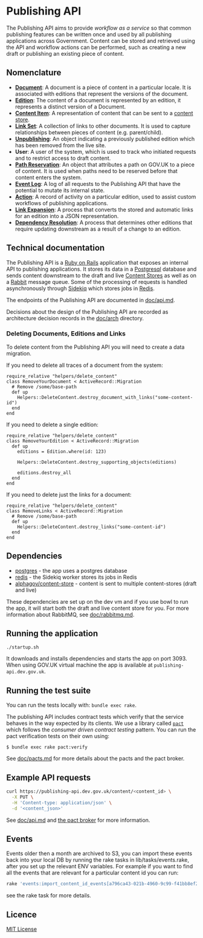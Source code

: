 # Publishing API

The Publishing API aims to provide _workflow as a service_ so that common
publishing features can be written once and used by all publishing applications
across Government. Content can be stored and retrieved using the API and
workflow actions can be performed, such as creating a new draft or publishing an
existing piece of content.

## Nomenclature

- [**Document**](doc/model.md#document): A document is a piece of content in a
  particular locale. It is associated with editions that represent the versions
  of the document.
- [**Edition**](doc/model.md#edition): The content of a document is represented
  by an edition, it represents a distinct version of a Document.
- [**Content Item**][content-store-field-documentation]: A representation of
  content that can be sent to a [content store][content-store].
- [**Link Set**](doc/model.md#linkset): A collection of links to other
  documents. It is used to capture relationships between pieces of content
  (e.g. parent/child).
- [**Unpublishing**](doc/model.md#unpublishing): An object indicating a
  previously published edition which has been removed from the live site.
- **User**: A user of the system, which is used to track who initiated requests
  and to restrict access to draft content.
- [**Path Reservation**](doc/model.md#pathreservation): An object that
  attributes a path on GOV.UK to a piece of content. It is used when paths
  need to be reserved before that content enters the system.
- [**Event Log**](doc/model.md#event): A log of all requests to the Publishing
  API that have the potential to mutate its internal state.
- [**Action**](doc/model.md#action): A record of activity on a particular
  edition, used to assist custom workflows of publishing applications.
- [**Link Expansion**](doc/link-expansion.md): A process that converts the
  stored and automatic links for an edition into a JSON representation.
- [**Dependency Resolution**](doc/dependency-resolution.md): A process that
  determines other editions that require updating downstream as a result of a
  change to an edition.

## Technical documentation

The Publishing API is a [Ruby on Rails](http://rubyonrails.org/) application
that exposes an internal API to publishing applications. It stores its data in a
[Postgresql](http://www.postgresql.org/) database and sends content downstream
to the draft and live [Content Stores][content-store] as well as on a
[Rabbit](https://www.rabbitmq.com/) message queue. Some of the processing of
requests is handled asynchronously through [Sidekiq](http://sidekiq.org/)
which stores jobs in [Redis](http://redis.io/).

The endpoints of the Publishing API are documented in [doc/api.md](doc/api.md).

Decisions about the design of the Publishing API are recorded as architecture
decision records in the [doc/arch](doc/arch) directory.

### Deleting Documents, Editions and Links

To delete content from the Publishing API you will need to create a data
migration.

If you need to delete all traces of a document from the system:

```
require_relative "helpers/delete_content"
class RemoveYourDocument < ActiveRecord::Migration
  # Remove /some/base-path
  def up
    Helpers::DeleteContent.destroy_document_with_links("some-content-id")
  end
end
```

If you need to delete a single edition:

```
require_relative "helpers/delete_content"
class RemoveYourEdition < ActiveRecord::Migration
  def up
    editions = Edition.where(id: 123)

    Helpers::DeleteContent.destroy_supporting_objects(editions)

    editions.destroy_all
  end
end
```

If you need to delete just the links for a document:

```
require_relative "helpers/delete_content"
class RemoveLinks < ActiveRecord::Migration
  # Remove /some/base-path
  def up
    Helpers::DeleteContent.destroy_links("some-content-id")
  end
end
```

## Dependencies

- [postgres](http://www.postgresql.org/) - the app uses a postgres database
- [redis](http://redis.io/) - the Sidekiq worker stores its jobs in Redis
- [alphagov/content-store][content-store] - content is sent to multiple
  content-stores (draft and live)

These dependencies are set up on the dev vm and if you use bowl to run the app,
it will start both the draft and live content store for you. For more
information about RabbitMQ, see [doc/rabbitmq.md](doc/rabbitmq.md).

## Running the application

`./startup.sh`

It downloads and installs dependencies and starts the app on port 3093.
When using GOV.UK virtual machine the app is available at
`publishing-api.dev.gov.uk`.

## Running the test suite

You can run the tests locally with: `bundle exec rake`.

The publishing API includes contract tests which verify that the service
behaves in the way expected by its clients. We use a library called
[`pact`][pact] which follows the *consumer driven contract testing* pattern.
You can run the pact verification tests on their own using:

```
$ bundle exec rake pact:verify
```

See [doc/pacts.md](doc/pacts.md) for more details about the pacts and the pact
broker.

## Example API requests

``` sh
curl https://publishing-api.dev.gov.uk/content/<content_id> \
  -X PUT \
  -H 'Content-type: application/json' \
  -d '<content_json>'
```

See [doc/api.md](doc/api.md) and [the pact broker][pact-broker-latest] for more
information.

## Events

Events older then a month are archived to S3, you can import these events back
into your local DB by running the rake tasks in lib/tasks/events.rake, after
you set up the relevant ENV variables. For example if you want to find all the
events that are relevant for a particular content id you can run:
```sh
rake 'events:import_content_id_events[a796ca43-021b-4960-9c99-f41bb8ef2266]'
```
see the rake task for more details.

## Licence

[MIT License](LICENSE)

[content-store]: https://github.com/alphagov/content-store
[content-store-field-documentation]: https://github.com/alphagov/content-store/blob/master/doc/content_item_fields.md
[pact]: https://github.com/realestate-com-au/pact
[pact-broker-latest]: https://pact-broker.dev.publishing.service.gov.uk/pacts/provider/Publishing%20API/consumer/GDS%20API%20Adapters/latest
